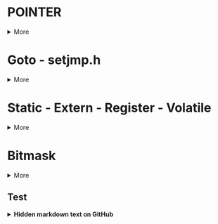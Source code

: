 # POINTER
<details><summary>More</summary>
<p>

## Definition
A pointer is a variable to store the address of the other variable.It is easier to handle the memory by using pointer.

## Pointer size
**The pointer size depend on the architecture of microcontroller.**

**Example:**
32-bit MCU -> Pointer size = 4 bytes

```cpp
#include <stdio.h>
#include <stdbool.h>

int main(int argc, char const *argv[]){
    printf("%d bytes\n", sizeof(int *));
    printf("%d bytes\n", sizeof(char *));
    printf("%d bytes\n", sizeof(float *));
    printf("%d bytes\n", sizeof(double *));
    printf("%d bytes\n", sizeof(long *));
    printf("%d bytes\n", sizeof(short *));
    printf("%d bytes\n", sizeof(long long *));
    printf("%d bytes\n", sizeof(bool *));
    return 0;
}
```
```cpp
4 bytes
4 bytes
4 bytes
4 bytes
4 bytes
4 bytes
4 bytes
4 bytes
```



## Pointer classification
### 1.Void pointer
**Void pointer** is used to point to the address of variable under any data-type (ex: int, char, double, etc).
If we want to use the **Void pointer** , we need to assign its datatype the same as the variable pointed.

Syntax: ``` void *ptr_void; ```

**Example:**
```cpp
#include <stdio.h>

void sum(int a, int b){
    printf("%d + %d = %d\n", a, b, a+b);
}

int main(int argc, char const *argv[]){
    void *ptr_void;
    ptr_void = (void*)sum;
    ((void (*)(int,int))ptr_void)(9,3);

    int var_int = 10;
    ptr_void = &var_int;
    printf("Dia chi: %p, int: %d\n", ptr_void, *(int*)ptr_void);

    double var_double = 3.14;
    ptr_void = &var_double;
    printf("Dia chi: %p, double: %.3f\n", ptr_void, *(double*)ptr_void);

    char var_char = 'B';
    ptr_void = &var_char;
    printf("Dia chi: %p, char: %c\n", ptr_void, *(char*)ptr_void);

    return 0;
}
```
```cpp
9 + 3 = 12
Dia chi: 00000000005FFE94, int: 10
Dia chi: 00000000005FFE88, double: 3.140
Dia chi: 00000000005FFE87, char: B
```
### 2.Function pointer
**Function pointer** is to store the address of function


A function pointer is a variable that contains the address of a function. Since it is a pointer variable though with some restricted properties, you can use it pretty much like you would any other pointer variable in data structures. We need to declare the return value and argument datatype of this pointer.

NOTE: We can not allocate memory for the **Function pointer**.


**Syntax:** 
```cpp
<return_type> (* func_pointer)(input_1_data type, input_2_data type,....);

int (*ptr)(int,double);
void (*array[])(int,int);

```

**Example**
```cpp
#include <stdio.h>

void tong(int a, int b){
    printf("%d + %d = %d\n", a, b, a+b);
}

void hieu(int a, int b){
    printf("%d - %d = %d\n", a, b, a-b);
}

void tich(int a, int b){
    printf("%d x %d = %d\n", a, b, a*b);
}

void thuong(int a, int b){
    printf("%d/%d = %0.3f\n", a, b, a/(double)b);
}

int main(int argc, char const *argv[]){
    // khai báo con trỏ ptr có kiểu trả về là void
    // tham số truyền vào là 2 tham số kiểu integer
    void (*pheptoan[])(int,int) = {&tong, &hieu, &tich, &thuong};
    pheptoan[0](7,10);
    pheptoan[1](7,10);
    pheptoan[2](7,7);
    pheptoan[3](6,5);
    return 0;
}
```

### 3.Pointer to constant


**Pointer to Constant** means that the pointer point to a varible, however, it can not change value of variable


Syntax:
```cpp
<data_type> const *ptr_const;
const <data_type> *ptr_const;
```



### 4.Constant pointer
**Constant pointer** is the pointer which only point to **a fix address**. That mean, we can not point to other address.

Syntax:
```cpp
int *const const_ptr = &value;
```



### 5.NULL pointer 
In case we declare a pointer and do not assign to any variable. We need to assign it to **NULL*.
```cpp
int *ptr_null = NULL;
//  ptr_null = 0x00: initalize address value
// *ptr_null = 0   : initalize value
```
### 6.Pointer to pointer
The first pointer is used to store the address of the variable. And the second pointer is used to store the address of the first pointer. That is why they are also known as double-pointers. We can use a pointer to a pointer to change the values of normal pointers or create a variable-sized 2-D array. A double pointer occupies the same amount of space in the memory stack as a normal pointer.

## Example of Pointer 
```cpp
#include <stdio.h>
#include <string.h>

typedef struct{
    char  ten[50];
    float diemTrungBinh;
    int   id;
}SinhVien_t;

int stringCompare(const char *str1,const char *str2){ // Why const???, if not const???
    while (*str1 && (*str1 == *str2)){    // so sánh từng ký tự của mỗi chuỗi
        str1++;  // tăng địa chỉ để truy cập vào ký tự tiếp theo khi 2 ký tự giống nhau
        str2++;
    }
    return *(const unsigned char*)str1 - *(const unsigned char*)str2; // lấy mã Ascii để so sánh   // Why unsigned char???
}

// Hàm so sánh theo tên
int compareByName(const void *a,const void *b){	// why void pointer???
    SinhVien_t *sv1 = (SinhVien_t *)a;
    SinhVien_t *sv2 = (SinhVien_t *)b;
    return stringCompare(sv1->ten, sv2->ten);
}

// Hàm so sánh theo điểm trung bình
int compareByDiemTrungBinh(const void *a, const void *b) {
   SinhVien_t *sv1 = (SinhVien_t *)a;
   SinhVien_t *sv2 = (SinhVien_t *)b;
   if (sv1->diemTrungBinh > sv2->diemTrungBinh)
   {
       return 1;
   }
  
   return 0;
}

// Hàm so sánh theo ID
int compareByID(const void *a, const void *b) {
   SinhVien_t *sv1 = (SinhVien_t *)a;
   SinhVien_t *sv2 = (SinhVien_t *)b;
   return sv1->id - sv2->id;
}

// Hàm hoán vị
void swapSV(SinhVien_t *a, SinhVien_t *b){
    SinhVien_t temp;
    temp = *a;
    *a = *b;
    *b = temp;
}

// Hàm sắp xếp sinh viên dựa theo tiêu chí (tên hoặc điểm hoặc ID)
void sort(SinhVien_t array[], size_t size, int (*compareFunc)(const void *, const void *)){
    int i,j;
    for (i=0; i<size-1; i++){
        for (j=i+1; j<size; j++){
            if (compareFunc(array+i,array+j) > 0){
                swapSV(array+i,array+j);
            }
        }
    }
}



void display(SinhVien_t *array, size_t size){
    for (size_t i = 0; i < size; i++){
        printf("ID: %d,  Ten: %s,   Diem tb: %.2f\n", array[i].id, array[i].ten, array[i].diemTrungBinh);
    }
    printf("\n");
}

int main(int argc, char const *argv[]){
    SinhVien_t danhsanhSV[] = {
        {
            .ten = "Hoang",
            .diemTrungBinh = 7.5,
            .id = 100
        },
        {
            .ten = "Tuan",
            .diemTrungBinh = 6.5,
            .id = 101
        },
        {
            .ten = "Vy",
            .diemTrungBinh = 5.5,
            .id = 102
        }
    };
    size_t size = sizeof(danhsanhSV) / sizeof(danhsanhSV[0]);
    
    // Sắp xếp theo tên
    sort(danhsanhSV, size, compareByName);
    display(danhsanhSV, size);

    // Sắp xếp theo điểm trung bình
    sort(danhsanhSV, size, compareByDiemTrungBinh);
    display(danhsanhSV, size);

    // Sắp xếp theo ID
    sort(danhsanhSV, size, compareByID);
    display(danhsanhSV, size);

    return 0;
}
```
```cpp
ID: 100,  Ten: Hoang,   Diem tb: 7.50
ID: 101,  Ten: Tuan,   Diem tb: 6.50
ID: 102,  Ten: Vy,   Diem tb: 5.50

ID: 102,  Ten: Vy,   Diem tb: 5.50
ID: 101,  Ten: Tuan,   Diem tb: 6.50
ID: 100,  Ten: Hoang,   Diem tb: 7.50

ID: 100,  Ten: Hoang,   Diem tb: 7.50
ID: 101,  Ten: Tuan,   Diem tb: 6.50
ID: 102,  Ten: Vy,   Diem tb: 5.50
```

</p>
</details>

# Goto - setjmp.h
<details><summary>More</summary>
<p>

## Goto statement
### Definition



**goto** tells the compiler to go to or jump to the statement marked as a label.

NOTE: The use of the **goto** statement is highly discouraged as it makes the program logic very complex and is hard to follow the program flow.

**Example:**
```cpp
    int i=0;
    
    // đặt label start
    start:
        if (i >= 5){
            goto end;       // move to label "end"
        }
        printf("%d\n",i);
        i++;
        goto start;

    // đặt label end
    end:
        printf("The end\n");// move to label "start"
    return 0;
}
```


### Goto application
#### Exit the **loop in loop**
In case, we need to exit from multiple loop that is very complicated to exit one by one. So, **goto** will be useful in this case.

```cpp
int main(int argc, char const *argv[]){
    int count=0;

    for (int i=0; i<10; i++){
        for (int j=0; j<10; j++){
            if (i==5 && j==5) goto exit_loops;
            else{
                printf("i=%d  j=%d\n", i, j);
            }
        }
    }
    
    exit_loops:
    return 0;
}
```

#### Error handling & release memory
We can use **goto** to release the allocated memory before exit the function.
```cpp
void process_data() {
    int *data = malloc(sizeof(int) * 100);
    if (data == NULL) {
        goto cleanup;
    }

    // TODO

    cleanup:
    free(data);
}
```

#### Finite State Machines (FSM)

```cpp
switch (current_state) {
    case STATE_A:
        // Xử lý State A
        if (condition) {
            goto STATE_B;
        }
        break;

    case STATE_B:
        // Xử lý State B
        break;
}
```

## setjmp library
### Definition
There are 2 main function in this librayry: **setjmp** and **longjmp**.

```cpp
setjmp(jmp_buf buf);
```
```cpp
void longjmp(SETJMP_FLOAT128 *_Buf, int _Value);
```

**How does it work?**

**Example:**
```cpp
#include <stdio.h>
#include <setjmp.h>

jmp_buf buf;
int exception_code;

double thuong(int a, int b){
	if (!b){
		longjmp(buf,1);
	}
	return a/(double)b;
}

int checkArray(int *arr, int size){
    	if (size <= 0){
        	longjmp(buf,2);
	}
    	return 1;
}

int main(int argc, char const *argv[]){
	// khi bắt đầu thì setjmp(buf) luôn bằng 0

	if ((exception_code = setjmp(buf)) == 0){
		int array[0];
		double ketqua = thuong(8,0);
		printf("Ket qua: %0.3f\n", ketqua);
		checkArray(array,0);
	}
	else if (exception_code == 1){
		printf("ERROR! Mau bang 0\n");
	}
	else if (exception_code == 2){
		printf("ERROR! Array bang 0\n");
	}
	return 0;
}
```

### Exception handling
Use **setjmp** & **longjmp** for exception handling in programming C by macro define: **TRY**, **CATCH**, **THROW**.

```cpp
#include <stdio.h>
#include <setjmp.h>

jmp_buf buf;
int exception_code;

#define TRY if ((exception_code = setjmp(buf)) == 0)
#define CATCH(x) else if (exception_code == x)
#define THROW(x) longjmp(buf,x)
```

**Example:**
```cpp
#include <stdio.h>
#include <setjmp.h>

jmp_buf buf;
int exception_code;

#define TRY if ((exception_code = setjmp(buf)) == 0)
#define CATCH(x) else if (exception_code == x)
#define THROW(x) longjmp(buf,x)

double thuong(int a, int b){
    if (b == 0){
        THROW(1);
    }
    return a/(double)b;
}

int checkArray(int *arr, int size){
    if (size <= 0){
        THROW(2);
    }
    return 1;
}

int main(int argc, char const *argv[])
{
    
    TRY{
        int array[0];
        double ketqua = thuong(8,1);
        printf("Ket qua = %0.3f\n",ketqua);
        checkArray(array,0);
    }
    CATCH(1){
        printf("Error\n");
    }
    CATCH(2){
        printf("Error! Array = 0\n");
    }

    return 0;
}
```

</p>
</details>

# Static - Extern - Register - Volatile
<details><summary>More</summary>
<p>

## Static
Syntax:
```cpp
static <data_type> <name_variable>;
static <data_type> <name_function>;
```

### static local variables
A local variable in a function is declared with static remaining the value of variable when call function within this function.


**Example:**
```cpp
#include <stdio.h>

int *ptr = NULL;

void Func(){
    static int a=0;
    ptr = &a;
    a++;
    printf("a = %d\n",a);
}

int main(int argc, char const *argv[]){
    Func();     // in ra "a = 1"
    Func();     // in ra "a = 2"
    *ptr = 20;  // a = 20
    Func();     // in ra "a = 21"
    return 0;
}
```

### static global variables
A local variable in a file is declared with static remaining the value within this function.

**Example:**

File Ex1.c
```cpp
#include <stdio.h>

extern void display();
extern int value1;
extern int value2;

int main(int argc, char const *argv[]){
    value1 = 10;
    value2 = 20;
    display();
    return 0;
}
```
File Ex2.c
```cpp
#include <stdio.h>

static int value1 = 5;
int value2 = 5;

void display(){
    printf("value1=%d\n",value1);
    printf("value2=%d\n",value2);
}
```
```cpp
undefined reference to `value1'
```
Running file Ex1.c cause error due to attempting to use an extern variable when it is declared as static in other file.


## Extern
### Definition

It allows different files in the same folders can access and use the same varible without repeated declaration.

NOTE: **extern** only allows declare, not for assigning.

Syntax:
```cpp
extern <data_type> <name_variable>;
```

**Example: **

File main.c
```cpp
#include <stdio.h>

extern int var_global;
extern void Func();

int main(int argc, char const *argv[]){
    var_global = 3;
    Func();
    return 0;
}
```
File File1.c
```cpp
#include <stdio.h>
int var_global = 1;
void Func(){
    printf("%d\n",var_global);
}
```

### Application
**Program pregmantation**: a big program is divided into many smaller files, it is easier for debug and design.

**Sharing variable from library**

**Calculation result sharing between files**





## Volatile
### Definition
The volatile keyword is intended to prevent the compiler from applying any optimizations on objects that can change in ways that cannot be determined by the compiler. 

Syntax:
```cpp
volatile <data_type> <name_variable>;
```

Example:
```cpp
volatile int flag;

void interrupt_handler(){
    flag = 1; // flag value can be change
}
```

## Register
### Definition

//![image](https://github.com/user-attachments/assets/5325937f-1104-4845-9bda-7f1e7c1589b9)

**register** is to store a global variable within **register** instead of RAM.
**register** help increasing performance of program.
**register** is prioritized for a few varible for calculation purpose in program.

NOTE: **register** is used in restricted due to the limitation of register size.

Syntax:
```cpp
register <data_type> <name_variable>;
```

**Example:**
```cpp
#include <stdio.h>
#include <time.h>

int main() {
    // Start point
    clock_t start_time = clock();
    int i;
    //register int i;

    
    for (i = 0; i < 2000000; ++i) {
        // TODO
    }

    // End point
    clock_t end_time = clock();

    // Process time
    double time_taken = ((double)(end_time - start_time)) / CLOCKS_PER_SEC;

    printf("running time: %f giay\n", time_taken);
    return 0;
}
```

Without register ```running time: 0.002 giay```

With register ```running time: 0.001 giay```

</p>
</details>

# Bitmask
<details><summary>More</summary>
<p>

## Definition

A binary digit is used as a flag in bitmasking to denote the status or existence of a feature or trait. To accomplish this, certain bits within a binary number are set or reset to reflect a particular state or value.

Common bitwise operations in bitmasking are:

OR (|) – sets a bit to 1 if either of the corresponding bits in the operands is 1.

AND (&) – sets a bit to 1 if both the corresponding bits in the operands are 1.

XOR (^) – sets a bit to 1 if the corresponding bits in the operands are different.

NOT (~) – flips the bits in the operand, i.e., sets 0 bits to 1 and 1 bits to 0.

## Bitwise operator



![image](https://media.geeksforgeeks.org/wp-content/uploads/20220922145839/BItwiseoperatortruthtable-300x197.png)


![image](https://embeddedwala.com/uploads/images/202206/img_temp_62af09c374d866-36338888-48712239.gif)


</p>
</details>

## Test 
<details>
<summary><b>Hidden markdown text on GitHub</b></summary>

Any folded content here. It requires an empty line just above it.

</details>

